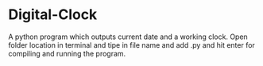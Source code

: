 # Digital-Clock
A python program which outputs current date and a working clock.
Open folder location in terminal and tipe in file name and add .py and hit enter for compiling and running the program.

